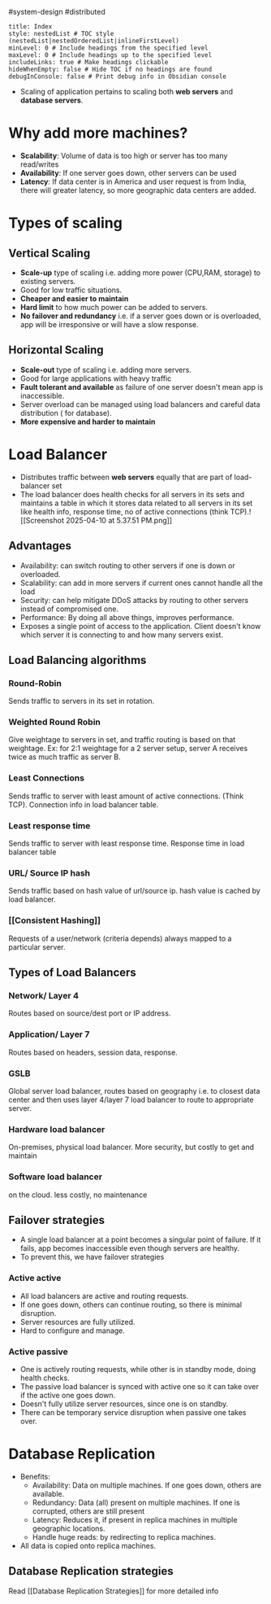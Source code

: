 #system-design #distributed
```table-of-contents
title: Index
style: nestedList # TOC style (nestedList|nestedOrderedList|inlineFirstLevel)
minLevel: 0 # Include headings from the specified level
maxLevel: 0 # Include headings up to the specified level
includeLinks: true # Make headings clickable
hideWhenEmpty: false # Hide TOC if no headings are found
debugInConsole: false # Print debug info in Obsidian console
```
+ Scaling of application pertains to scaling both **web servers** and **database servers**.
# Why add more machines?
+ **Scalability**: Volume of data is too high or server has too many read/writes
+ **Availability**: If one server goes down, other servers can be used
+ **Latency**: If data center is in America and user request is from India, there will greater latency, so more geographic data centers are added.
# Types of scaling
## Vertical Scaling
+ **Scale-up** type of scaling i.e. adding more power (CPU,RAM, storage) to existing servers.
+ Good for low traffic situations.
+ **Cheaper and easier to maintain**
+ **Hard limit** to how much power can be added to servers.
+ **No failover and redundancy** i.e. if a server goes down or is overloaded, app will be irresponsive or will have a slow response.
## Horizontal Scaling
+ **Scale-out** type of scaling i.e. adding more servers.
+ Good for large applications with heavy traffic
+ **Fault tolerant and available** as failure of one server doesn't mean app is inaccessible.
+ Server overload can be managed using load balancers and careful data distribution ( for database).
+ **More expensive and harder to maintain**
# Load Balancer
+ Distributes traffic between **web servers** equally that are part of load-balancer set
+ The load balancer does health checks for all servers in its sets and maintains a table in which it stores data related to all servers in its set like health info, response time, no of active connections (think TCP).![[Screenshot 2025-04-10 at 5.37.51 PM.png]]
## Advantages
+ Availability: can switch routing to other servers if one is down or overloaded.
+ Scalability: can add in more servers if current ones cannot handle all the load
+ Security: can help mitigate DDoS attacks by routing to other servers instead of compromised one.
+ Performance: By doing all above things, improves performance.
+ Exposes a single point of access to the application. Client doesn't know which server it is connecting to and how many servers exist.
## Load Balancing algorithms
### **Round-Robin**
Sends traffic to servers in its set in rotation.
### **Weighted Round Robin**
Give weightage to servers in set, and traffic routing is based on that weightage. Ex: for 2:1 weightage for a 2 server setup, server A receives twice as much traffic as server B.
### **Least Connections**
Sends traffic to server with least amount of active connections. (Think TCP). Connection info in load balancer table.
### **Least response time**
Sends traffic to server with least response time. Response time in load balancer table
### **URL/ Source IP hash**
Sends traffic based on hash value of url/source ip. hash value is cached by load balancer.
### **[[Consistent Hashing]]**
Requests of a user/network (criteria depends) always mapped to a particular server.
## Types of Load Balancers
### **Network/ Layer 4**
Routes based on source/dest port or IP address.
### **Application/ Layer 7**
Routes based on headers, session data, response.
### **GSLB**
Global server load balancer, routes based on geography i.e. to closest data center and then uses layer 4/layer 7 load balancer to route to appropriate server.
### **Hardware load balancer**
On-premises, physical load balancer. More security, but costly to get and maintain
### **Software load balancer**
on the cloud. less costly, no maintenance
## Failover strategies
+ A single load balancer at a point becomes a singular point of failure. If it fails, app becomes inaccessible even though servers are healthy.
+ To prevent this, we have failover strategies
### **Active active**
+ All load balancers are active and routing requests.
+ If one goes down, others can continue routing, so there is minimal disruption.
+ Server resources are fully utilized.
+ Hard to configure and manage.
### **Active passive**
+ One is actively routing requests, while other is in standby mode, doing health checks.
+ The passive load balancer is synced with active one so it can take over if the active one goes down.
+ Doesn't fully utilize server resources, since one is on standby.
+ There can be temporary service disruption when passive one takes over.
# Database Replication
+ Benefits:
	+ Availability: Data on multiple machines. If one goes down, others are available.
	+ Redundancy: Data (all) present on multiple machines. If one is corrupted, others are still present
	+ Latency: Reduces it, if present in replica machines in multiple geographic locations.
	+ Handle huge reads: by redirecting to replica machines.
+ All data is copied onto replica machines.
## Database Replication strategies
Read [[Database Replication Strategies]] for more detailed info